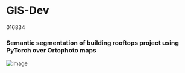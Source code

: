 # GIS-Dev
016834


### Semantic segmentation of building rooftops project using PyTorch over Ortophoto maps
![image](https://user-images.githubusercontent.com/58389445/117268461-f5915280-ae5f-11eb-9c62-ed5b0999d000.png)
